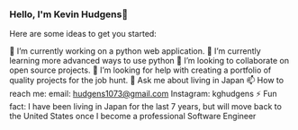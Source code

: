 ### Hello, I'm Kevin Hudgens👋


Here are some ideas to get you started:

🔭 I’m currently working on a python web application.
🌱 I’m currently learning more advanced ways to use python
👯 I’m looking to collaborate on open source projects.
🤔 I’m looking for help with creating a portfolio of quality projects for the job hunt.
💬 Ask me about living in Japan
📫 How to reach me: email: hudgens1073@gmail.com Instagram: kghudgens
⚡ Fun fact: I have been living in Japan for the last 7 years, but will move back to the United States once I become a professional Software Engineer
